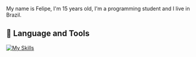 My name is Felipe, I'm 15 years old, I'm a programming student and I live in Brazil.

## 🔨 Language and Tools

[![My Skills](https://skillicons.dev/icons?i=typescript,javascript,nodejs,discord)](https://skillicons.dev)
